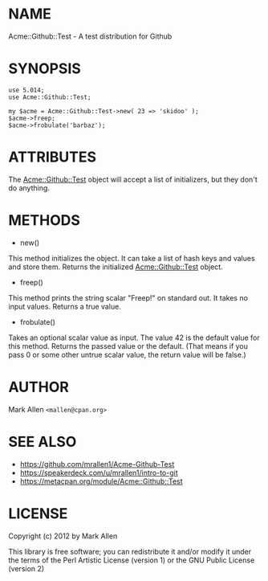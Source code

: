 # NAME

Acme::Github::Test - A test distribution for Github

# SYNOPSIS

    use 5.014;
    use Acme::Github::Test;

    my $acme = Acme::Github::Test->new( 23 => 'skidoo' );
    $acme->freep;
    $acme->frobulate('barbaz');

# ATTRIBUTES

The [Acme::Github::Test](http://metacpan.org/module/Acme::Github::Test) 
object will accept a list of initializers, but they don't do anything.

# METHODS

- new()

This method initializes the object.  It can take a list of hash keys and 
values and store them. Returns the initialized 
[Acme::Github::Test](http://metacpan.org/module/Acme::Github::Test) object.

- freep()

This method prints the string scalar "Freep!" on standard out.  It 
takes no input values. Returns a true value.

- frobulate()

Takes an optional scalar value as input. The value 42 is the 
default value for this method. Returns the passed value or the default. 
(That means if you pass 0 or some other untrue scalar value, 
the return value will be false.)

# AUTHOR

Mark Allen `<mallen@cpan.org>`

# SEE ALSO

- https://github.com/mrallen1/Acme-Github-Test
- https://speakerdeck.com/u/mrallen1/intro-to-git
- https://metacpan.org/module/Acme::Github::Test

# LICENSE

Copyright (c) 2012 by Mark Allen

This library is free software; you can redistribute it and/or modify it
under the terms of the Perl Artistic License (version 1) or the GNU 
Public License (version 2)
